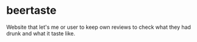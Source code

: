 # beertaste
Website that let's me or user to keep own reviews to check what they had drunk and what it taste like.
